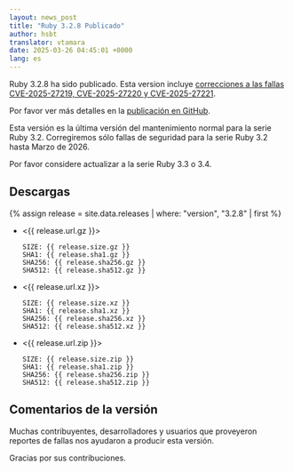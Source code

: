 ```yaml
---
layout: news_post
title: "Ruby 3.2.8 Publicado"
author: hsbt
translator: vtamara
date: 2025-03-26 04:45:01 +0000
lang: es
---
```


Ruby 3.2.8 ha sido publicado. Esta version incluye
[correcciones a las fallas CVE-2025-27219, CVE-2025-27220 y CVE-2025-27221](https://www.ruby-lang.org/es/news/2025/02/26/security-advisories/).

Por favor ver más detalles en la [publicación en GitHub](https://github.com/ruby/ruby/releases/tag/v3_2_8).

Esta versión es la última versión del mantenimiento normal para la serie
Ruby 3.2. Corregiremos sólo fallas de seguridad para la serie Ruby 3.2 hasta
Marzo de 2026.

Por favor considere actualizar a la serie Ruby 3.3 o 3.4.

## Descargas

{% assign release = site.data.releases | where: "version", "3.2.8" | first %}

* <{{ release.url.gz }}>

      SIZE: {{ release.size.gz }}
      SHA1: {{ release.sha1.gz }}
      SHA256: {{ release.sha256.gz }}
      SHA512: {{ release.sha512.gz }}

* <{{ release.url.xz }}>

      SIZE: {{ release.size.xz }}
      SHA1: {{ release.sha1.xz }}
      SHA256: {{ release.sha256.xz }}
      SHA512: {{ release.sha512.xz }}

* <{{ release.url.zip }}>

      SIZE: {{ release.size.zip }}
      SHA1: {{ release.sha1.zip }}
      SHA256: {{ release.sha256.zip }}
      SHA512: {{ release.sha512.zip }}

## Comentarios de la versión

Muchas contribuyentes, desarrolladores y usuarios que proveyeron reportes de
fallas nos ayudaron a producir esta versión.

Gracias por sus contribuciones.
